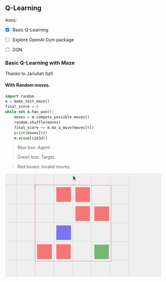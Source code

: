## Q-Learning

Aims:

- [x] Basic Q-Learning
- [ ] Explore OpenAI Gym package
- [ ] DQN


### Basic Q-Learning with Maze

Thanks to Jariullah Safi

#### With Random moves.
```python
import random
m = make_test_maze()
final_score = 0
while not m.has_won():
    moves = m.compute_possible_moves()
    random.shuffle(moves)
    final_score += m.do_a_move(moves[0])
    print(moves[0])
    m.visualize3d()
```
> Blue box: Agent

> Green box: Target.

> Red boxes: Invalid moves. 


![](Random-steps2.gif)